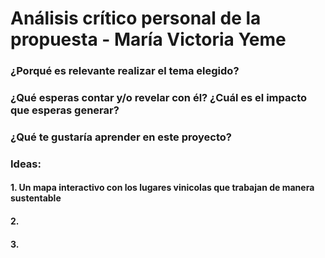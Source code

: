 # Análisis crítico personal de la propuesta - María Victoria Yeme

### ¿Porqué es relevante realizar el tema elegido?

### ¿Qué esperas contar y/o revelar con él? ¿Cuál es el impacto que esperas generar?

### ¿Qué te gustaría aprender en este proyecto?

### Ideas:
#### 1. Un mapa interactivo con los lugares vinicolas que trabajan de manera sustentable
#### 2.
#### 3. 
